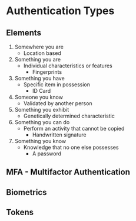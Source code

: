 # Authentication Types

## Elements

1. Somewhere you are
   - Location based
2. Something you are
   - Individual characteristics or features
     - Fingerprints
3. Something you have
   - Specific item in possession
     - ID Card
4. Someone you know 
   - Validated by another person
5. Something you exhibit
   - Genetically determined characteristic
6. Something you can do
   - Perform an activity that cannot be copied
     - Handwritten signature
7. Something you know
   - Knowledge that no one else possesses
     - A password


## MFA - Multifactor Authentication 

## Biometrics

## Tokens
